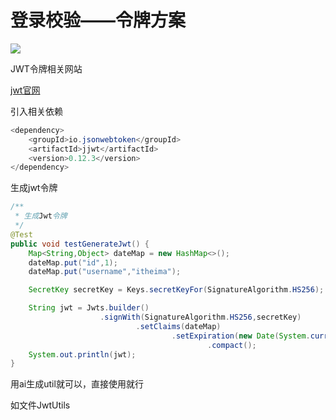 # 登录校验——令牌方案



<img src="assets\image-20250826085624336.png">

JWT令牌相关网站

[jwt官网](https://jwt.p2hp.com/)

引入相关依赖

```java
<dependency>
    <groupId>io.jsonwebtoken</groupId>
    <artifactId>jjwt</artifactId>
    <version>0.12.3</version>
</dependency>
```

生成jwt令牌

```java
/**
 * 生成Jwt令牌
 */
@Test
public void testGenerateJwt() {
    Map<String,Object> dateMap = new HashMap<>();
    dateMap.put("id",1);
    dateMap.put("username","itheima");

    SecretKey secretKey = Keys.secretKeyFor(SignatureAlgorithm.HS256);

    String jwt = Jwts.builder()
                    .signWith(SignatureAlgorithm.HS256,secretKey)
                            .setClaims(dateMap)
                                    .setExpiration(new Date(System.currentTimeMillis() + 3600 *1000))
                                            .compact();
    System.out.println(jwt);
}
```

用ai生成util就可以，直接使用就行

如文件JwtUtils



